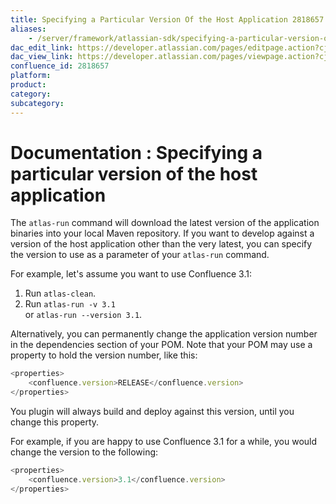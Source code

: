 ```yaml
---
title: Specifying a Particular Version Of the Host Application 2818657
aliases:
    - /server/framework/atlassian-sdk/specifying-a-particular-version-of-the-host-application-2818657.html
dac_edit_link: https://developer.atlassian.com/pages/editpage.action?cjm=wozere&pageId=2818657
dac_view_link: https://developer.atlassian.com/pages/viewpage.action?cjm=wozere&pageId=2818657
confluence_id: 2818657
platform:
product:
category:
subcategory:
---
```

# Documentation : Specifying a particular version of the host application

The `atlas-run` command will download the latest version of the application binaries into your local Maven repository. If you want to develop against a version of the host application other than the very latest, you can specify the version to use as a parameter of your `atlas-run` command.

For example, let's assume you want to use Confluence 3.1:

1.  Run `atlas-clean`.
2.  Run `atlas-run -v 3.1`  
    or `atlas-run --version 3.1`.

Alternatively, you can permanently change the application version number in the dependencies section of your POM. Note that your POM may use a property to hold the version number, like this:

``` javascript
<properties>
    <confluence.version>RELEASE</confluence.version>
</properties>
```

You plugin will always build and deploy against this version, until you change this property.

For example, if you are happy to use Confluence 3.1 for a while, you would change the version to the following:

``` javascript
<properties>
    <confluence.version>3.1</confluence.version>
</properties>
```





















































































































































































































































